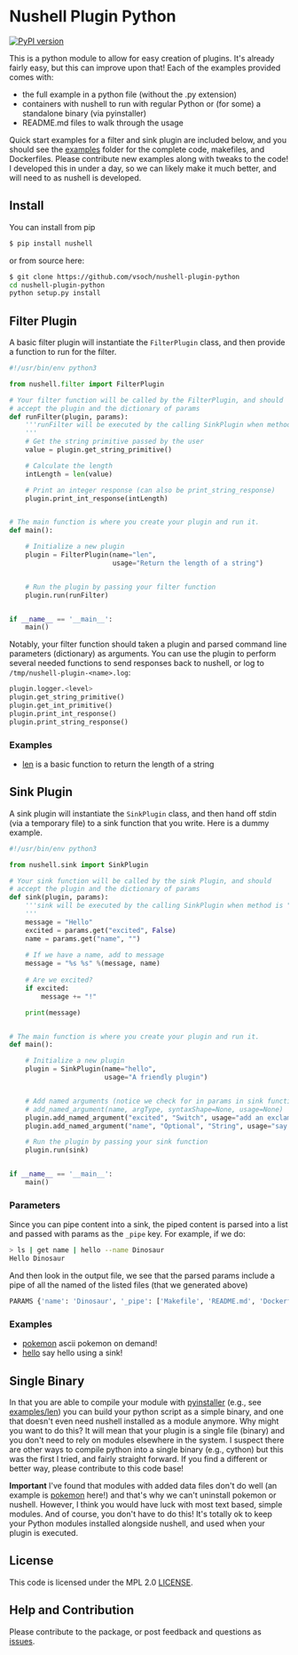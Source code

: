 # Nushell Plugin Python

[![PyPI version](https://badge.fury.io/py/nushell.svg)](https://pypi.org/project/nushell/)

This is a python module to allow for easy creation of plugins. It's
already fairly easy, but this can improve upon that! Each of the examples provided comes with:

 - the full example in a python file (without the .py extension)
 - containers with nushell to run with regular Python or (for some) a standalone binary (via pyinstaller)
 - README.md files to walk through the usage

Quick start examples for a filter and sink plugin are included below, and you
should see the [examples](examples) folder for the complete code, makefiles, and Dockerfiles.
Please contribute new examples along with tweaks to the code! I developed this in
under a day, so we can likely make it much better, and will need to as nushell
is developed.

## Install

You can install from pip

```bash
$ pip install nushell
```

or from source here:

```bash
$ git clone https://github.com/vsoch/nushell-plugin-python
cd nushell-plugin-python
python setup.py install
```

## Filter Plugin

A basic filter plugin will instantiate the `FilterPlugin` class, and then
provide a function to run for the filter.

```python
#!/usr/bin/env python3

from nushell.filter import FilterPlugin

# Your filter function will be called by the FilterPlugin, and should
# accept the plugin and the dictionary of params
def runFilter(plugin, params):
    '''runFilter will be executed by the calling SinkPlugin when method is "sink"
    '''
    # Get the string primitive passed by the user
    value = plugin.get_string_primitive()

    # Calculate the length
    intLength = len(value)

    # Print an integer response (can also be print_string_response)
    plugin.print_int_response(intLength)


# The main function is where you create your plugin and run it.
def main():

    # Initialize a new plugin
    plugin = FilterPlugin(name="len", 
                          usage="Return the length of a string")


    # Run the plugin by passing your filter function
    plugin.run(runFilter)


if __name__ == '__main__':
    main()
```

Notably, your filter function should taken a plugin and parsed command line
parameters (dictionary) as arguments. You can use the plugin to perform
several needed functions to send responses back to nushell, or log to `/tmp/nushell-plugin-<name>.log`:

```python
plugin.logger.<level>
plugin.get_string_primitive()
plugin.get_int_primitive()
plugin.print_int_response()
plugin.print_string_response()
```

### Examples

 - [len](examples/len) is a basic function to return the length of a string


## Sink Plugin

A sink plugin will instantiate the `SinkPlugin` class, and then hand off
stdin (via a temporary file) to a sink function that you write.
Here is a dummy example.

```python
#!/usr/bin/env python3

from nushell.sink import SinkPlugin

# Your sink function will be called by the sink Plugin, and should
# accept the plugin and the dictionary of params
def sink(plugin, params):
    '''sink will be executed by the calling SinkPlugin when method is "sink"
    '''
    message = "Hello"
    excited = params.get("excited", False)
    name = params.get("name", "")
    
    # If we have a name, add to message
    message = "%s %s" %(message, name)
    
    # Are we excited?
    if excited:
        message += "!"

    print(message)


# The main function is where you create your plugin and run it.
def main():

    # Initialize a new plugin
    plugin = SinkPlugin(name="hello", 
                        usage="A friendly plugin")


    # Add named arguments (notice we check for in params in sink function)
    # add_named_argument(name, argType, syntaxShape=None, usage=None)
    plugin.add_named_argument("excited", "Switch", usage="add an exclamation point!")
    plugin.add_named_argument("name", "Optional", "String", usage="say hello to...")

    # Run the plugin by passing your sink function
    plugin.run(sink)


if __name__ == '__main__':
    main()
```

### Parameters

Since you can pipe content into a sink, the piped content is parsed into a list
and passed with params as the `_pipe` key. For example, if we do:

```bash
> ls | get name | hello --name Dinosaur
Hello Dinosaur
```

And then look in the output file, we see that the parsed params include a pipe
of all the named of the listed files (that we generated above)

```bash
PARAMS {'name': 'Dinosaur', '_pipe': ['Makefile', 'README.md', 'Dockerfile', 'nu_plugin_hello', 'Dockerfile.standalone']}
```

### Examples

 - [pokemon](examples/pokemon) ascii pokemon on demand!
 - [hello](examples/hello) say hello using a sink!


## Single Binary

In that you are able to compile your module with [pyinstaller](https://pyinstaller.readthedocs.io/en/stable/operating-mode.html) (e.g., see [examples/len](examples/len)) you can build your python script as a simple binary, and one that doesn't even need nushell installed as a module anymore. Why might you want to do this? It will mean that your plugin is a single file (binary) and you don't need to rely on modules elsewhere in the system. I suspect there are other ways to compile
python into a single binary (e.g., cython) but this was the first I tried, and fairly straight forward.
If you find a different or better way, please contribute to this code base!

**Important** I've found that modules with added data files don't do well (an example is [pokemon](examples/pokemon) here!)
and that's why we can't uninstall pokemon or nushell. However, I think you would have luck with most text based,
simple modules. And of course, you don't have to do this! It's totally ok to keep your Python modules
installed alongside nushell, and used when your plugin is executed.

## License

This code is licensed under the MPL 2.0 [LICENSE](LICENSE).

## Help and Contribution

Please contribute to the package, or post feedback and questions as <a href="https://github.com/vsoch/nushell-plugin-python/issues" target="_blank">issues</a>.
